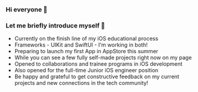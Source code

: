### Hi everyone 👋
### Let me briefly introduce myself 🦊

- Currently on the finish line of my iOS educational process
- Frameworks - UIKit and SwiftUI - I'm working in both!
- Preparing to launch my first App in AppStore this summer
- While you can see a few fully self-made projects right now on my page
- Opened to collaborations and trainee programs in iOS development
- Also opened for the full-time Junior iOS engineer position
- Be happy and grateful to get constructive feedback on my current projects and new connections in the tech community!
